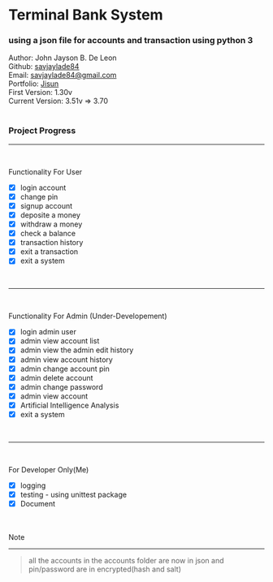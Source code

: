 # Terminal Bank System

### using a json file for accounts and transaction using python 3<br>

Author: John Jayson B. De Leon<br>
Github: [savjaylade84](github.com/savjaylade84) <br>
Email: savjaylade84@gmail.com<br>
Portfolio: [Jisun](https://savjaylade84.github.io/Jisun.github.io/)<br>
First Version: 1.30v<br>
Current Version: 3.51v => 3.70 <br><br>
### Project Progress <br>
<hr><br>

Functionality For User<br>

- [x] login account
- [x] change pin
- [x] signup account
- [x] deposite a money
- [x] withdraw a money
- [x] check a balance
- [x] transaction history
- [x] exit a transaction
- [x] exit a system

<br>
<hr><br>

Functionality For Admin (Under-Developement)<br>

- [x] login admin user
- [x] admin view account list
- [x] admin view the admin edit history
- [x] admin view account history
- [x] admin change account pin
- [x] admin delete account
- [x] admin change password
- [x] admin view account
- [x] Artificial Intelligence Analysis
- [x] exit a system

<br>
<hr><br>

For Developer Only(Me)<br>

- [x] logging
- [x] testing - using unittest package
- [x] Document

<br><br>
Note
<hr>

> all the accounts in the accounts folder are now in json and pin/password are in encrypted(hash and salt)
